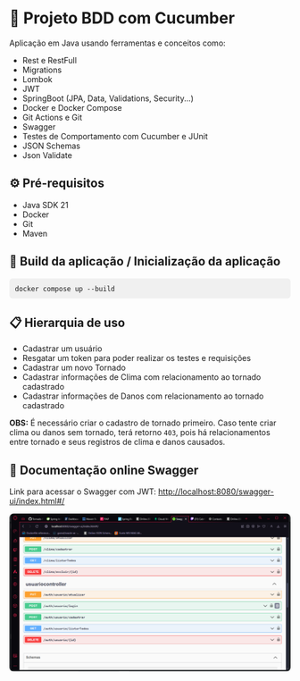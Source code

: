 <h1>🧪 Projeto BDD com Cucumber</h1>

<p>Aplicação em Java usando ferramentas e conceitos como:</p>
<ul>
  <li>Rest e RestFull</li>
  <li>Migrations</li>
  <li>Lombok</li>
  <li>JWT</li>
  <li>SpringBoot (JPA, Data, Validations, Security...)</li>
  <li>Docker e Docker Compose</li>
  <li>Git Actions e Git</li>
  <li>Swagger</li>
  <li>Testes de Comportamento com Cucumber e JUnit</li>
  <li>JSON Schemas</li>
  <li>Json Validate</li>
</ul>

<h2>⚙️ Pré-requisitos</h2>
<ul>
  <li>Java SDK 21</li>
  <li>Docker</li>
  <li>Git</li>
  <li>Maven</li>
</ul>

<h2>🚀 Build da aplicação / Inicialização da aplicação</h2>
<pre style="background:#f0f0f0; padding:10px; border-radius:6px;">
<code>docker compose up --build</code>
</pre>

<h2>📋 Hierarquia de uso</h2>
<ul>
  <li>Cadastrar um usuário</li>
  <li>Resgatar um token para poder realizar os testes e requisições</li>
  <li>Cadastrar um novo Tornado</li>
  <li>Cadastrar informações de Clima com relacionamento ao tornado cadastrado</li>
  <li>Cadastrar informações de Danos com relacionamento ao tornado cadastrado</li>
</ul>

<p><strong>OBS:</strong> É necessário criar o cadastro de tornado primeiro. Caso tente criar clima ou danos sem tornado, terá retorno <code>403</code>, pois há relacionamentos entre tornado e seus registros de clima e danos causados.</p>

<h2>📄 Documentação online Swagger</h2>
<p>Link para acessar o Swagger com JWT:  
<a href="http://localhost:8080/swagger-ui/index.html#/" target="_blank">http://localhost:8080/swagger-ui/index.html#/</a></p>

<p><img src="/.templates/images/swagger.png/" alt="Swagger UI" style="max-width: 100%; border-radius: 8px;"></p>
